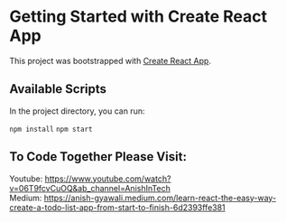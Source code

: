 # Getting Started with Create React App

This project was bootstrapped with [Create React App](https://github.com/facebook/create-react-app).

## Available Scripts

In the project directory, you can run:

`npm install`
`npm start`

## To Code Together Please Visit:
Youtube: https://www.youtube.com/watch?v=06T9fcvCuOQ&ab_channel=AnishInTech <br>
Medium: https://anish-gyawali.medium.com/learn-react-the-easy-way-create-a-todo-list-app-from-start-to-finish-6d2393ffe381
